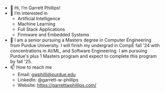 - 👋 Hi, I’m Garrett Phillips!
- 👀 I’m interested in
    - Artificial Intelligence
    - Machine Learning
    - Full Stack Applications
    - Firmware and Embedded Systems
- 🌱 I am a senior pursuing a Masters degree in
     Computer Engineering from Purdue University.
     I will finish my undergrad in CompE fall '24
     with concentrations in AI/ML, and Software Engineering.
     I am pursuing Purdue's plus 1 Masters program and expect
     to complete this program by fall '25.
- 📫 How to reach me
    - Email:       gwphilli@purdue.edu
    - LinkedIn:   @garrett-w-phillips
    - Website:     https://garrettwphillips.com/
